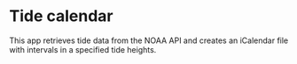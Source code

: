 # Tide calendar

This app retrieves tide data from the NOAA API and creates an iCalendar file with intervals in a specified tide heights.